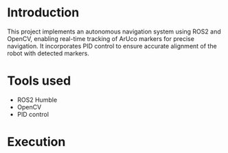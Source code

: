 # Introduction
This project implements an autonomous navigation system using ROS2 and OpenCV, enabling real-time tracking of ArUco markers for precise navigation. It incorporates PID control to ensure accurate alignment of the robot with detected markers.
# Tools used
 - ROS2 Humble
 - OpenCV
 - PID control

 # Execution
 
